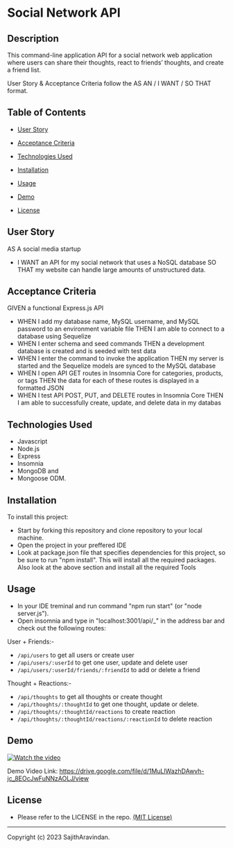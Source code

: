 # Social Network API

## Description
This command-line application API for a social network web application where users can share their thoughts, react to friends’ thoughts, and create a friend list.

User Story & Acceptance Criteria follow the AS AN / I WANT / SO THAT format.


## Table of Contents 
  
   * [User Story](#User-Story) 
  
   * [Acceptance Criteria](#Acceptance-Criteria)
  
   * [Technologies Used](#Technologies-Used) 

   * [Installation](#Installation) 

   * [Usage](#Usage) 

   * [Demo](#Demo) 

   * [License](#license) 


## User Story

AS A social media startup

* I WANT an API for my social network that uses a NoSQL database
    SO THAT my website can handle large amounts of unstructured data.


## Acceptance Criteria

GIVEN a functional Express.js API

* WHEN I add my database name, MySQL username, and MySQL password to an environment variable file
    THEN I am able to connect to a database using Sequelize
* WHEN I enter schema and seed commands
    THEN a development database is created and is seeded with test data
* WHEN I enter the command to invoke the application
    THEN my server is started and the Sequelize models are synced to the MySQL database
* WHEN I open API GET routes in Insomnia Core for categories, products, or tags
    THEN the data for each of these routes is displayed in a formatted JSON
* WHEN I test API POST, PUT, and DELETE routes in Insomnia Core
    THEN I am able to successfully create, update, and delete data in my databas


## Technologies Used
* Javascript
* Node.js
* Express
* Insomnia
* MongoDB and
* Mongoose ODM.

## Installation
To install this project:
* Start by forking this repository and clone repository to your local machine.
* Open the project in your preffered IDE
* Look at package.json file that specifies dependencies for this project, so be sure to run "npm    install". This will install all the required packages. Also look at the above section and install all the required Tools

## Usage
* In your IDE treminal and run command "npm run start" (or "node server.js").  
* Open insomnia and type in "localhost:3001/api/_" in the address bar and check out the following routes: 

User + Friends:-
- `/api/users` to get all users or create user
- `/api/users/:userId` to get one user, update and delete user
- `/api/users/:userId/friends/:friendId` to add or delete a friend

Thought + Reactions:-
- `/api/thoughts` to get all thoughts or create thought
- `/api/thoughts/:thoughtId` to get one thought, update or delete. 
- `/api/thoughts/:thoughtId/reactions` to create reaction 
- `/api/thoughts/:thoughtId/reactions/:reactionId` to delete reaction 

## Demo

[![Watch the video](./imgs/demo.jpg)](https://drive.google.com/file/d/1MuLlWazhDAwvh-jc_8EOcJwFuNNzAOLJ/view)


Demo Video Link: https://drive.google.com/file/d/1MuLlWazhDAwvh-jc_8EOcJwFuNNzAOLJ/view


## License
* Please refer to the LICENSE in the repo. <a href="https://github.com/SajithAravindan/E-commerce_APP/blob/main/LICENSE">(MIT License)</a>


---

Copyright (c) 2023 SajithAravindan.

